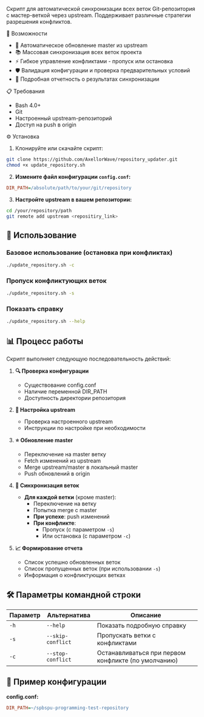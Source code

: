 
Скрипт для автоматической синхронизации всех веток Git-репозитория с мастер-веткой через upstream.
Поддерживает различные стратегии разрешения конфликтов.

 🚀 Возможности

- 🔄 Автоматическое обновление master из upstream
- 📚 Массовая синхронизация всех веток проекта
- ⚡ Гибкое управление конфликтами - пропуск или остановка
- 🛡️ Валидация конфигурации и проверка предварительных условий
- 📖 Подробная отчетность о результатах синхронизации

 📋 Требования

- Bash 4.0+
- Git
- Настроенный upstream-репозиторий
- Доступ на push в origin

 ⚙️ Установка

1. Клонируйте или скачайте скрипт:
```bash
git clone https://github.com/AxellorWave/repository_updater.git
chmod +x update_repository.sh 
```

2. **Измените файл конфигурации `config.conf`:**
```ini
DIR_PATH=/absolute/path/to/your/git/repository
```

3. **Настройте upstream в вашем репозитории:**
```bash
cd /your/repository/path
git remote add upstream <repositiry_link>
```

## 🎯 Использование

### Базовое использование (остановка при конфликтах)
```bash
./update_repository.sh -c
```

### Пропуск конфликтующих веток
```bash
./update_repository.sh -s
```

### Показать справку
```bash
./update_repository.sh --help
```

## 📊 Процесс работы

Скрипт выполняет следующую последовательность действий:

1. **🔍 Проверка конфигурации**
   - Существование config.conf
   - Наличие переменной DIR_PATH
   - Доступность директории репозитория

2. **🔄 Настройка upstream**
   - Проверка настроенного upstream
   - Инструкции по настройке при необходимости

3. **⭐ Обновление master**
   - Переключение на master ветку
   - Fetch изменений из upstream
   - Merge upstream/master в локальный master
   - Push обновлений в origin

4. **📂 Синхронизация веток**
   - **Для каждой ветки** (кроме master):
     - Переключение на ветку
     - Попытка merge с master
     - **При успехе**: push изменений
     - **При конфликте**: 
       - Пропуск (с параметром `-s`)
       - Или остановка (с параметром `-c`)

5. **📈 Формирование отчета**
   - Список успешно обновленных веток
   - Список пропущенных веток (при использовании `-s`)
   - Информация о конфликтующих ветках

## 🛠️ Параметры командной строки

| Параметр | Альтернатива | Описание |
|----------|--------------|----------|
| `-h` | `--help` | Показать подробную справку |
| `-s` | `--skip-conflict` | Пропускать ветки с конфликтами |
| `-c` | `--stop-conflict` | Останавливаться при первом конфликте (по умолчанию) |

## 📝 Пример конфигурации

**config.conf:**
```ini
DIR_PATH=~/spbspu-programming-test-repository
```
